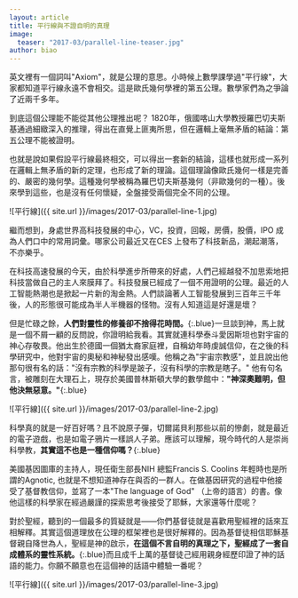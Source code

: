 ```yaml
---
layout: article
title: 平行線與不證自明的真理
image:
  teaser: "2017-03/parallel-line-teaser.jpg"
author: biao
---
```

英文裡有一個詞叫"Axiom"，就是公理的意思。小時候上數學課學過"平行線"，大家都知道平行線永遠不會相交。這是歐氏幾何學裡的第五公理。數學家們為之爭論了近兩千多年。

到底這個公理能不能從其他公理推出呢？ 1820年，俄國喀山大學教授羅巴切夫斯基通過細緻深入的推理，得出在直覺上匪夷所思，但在邏輯上毫無矛盾的結論：第五公理不能被證明。

也就是說如果假設平行線最終相交，可以得出一套新的結論，這樣也就形成一系列在邏輯上無矛盾的新的定理，也形成了新的理論。這個理論像歐氏幾何一樣是完善的、嚴密的幾何學。這種幾何學被稱為羅巴切夫斯基幾何（非歐幾何的一種）。後來學到這些，也是沒有任何懷疑，全盤接受兩個完全不同的公理。

![平行線]({{ site.url }}/images/2017-03/parallel-line-1.jpg)

繼而想到，身處世界高科技發展的中心，VC，投資，回報，房價，股價，IPO 成為人們口中的常用詞彙。哪家公司最近又在CES 上發布了科技新品，潮起潮落，不亦樂乎。

在科技高速發展的今天，由於科學進步所帶來的好處，人們己經越發不加思索地把科技當做自己的主人來膜拜了。科技發展已經成了一個不用證明的公理。最近的人工智能熱潮也是掀起一片新的淘金熱。人們談論著人工智能發展到三百年三千年後，人的形態很可能成為半人半機器的怪物。沒有人知道這是好還是壞？

但是忙碌之餘，**人們對靈性的修養卻不捨得花時間。**{:.blue}一旦談到神，馬上就是一個不屑一顧的反問說，你證明給我看。其實就連科學泰斗愛因斯坦也對宇宙的神心存敬畏。他出生於德國一個猶太裔家庭裡，自稱幼年時虔誠信仰，在之後的科學研究中，他對宇宙的奧秘和神秘發出感嘆。他稱之為"宇宙宗教感"，並且說出他那句很有名的話："沒有宗教的科學是跛子，沒有科學的宗教是瞎子。" 他有句名言，被雕刻在大理石上，現存於美國普林斯頓大學的數學館中：**"神深奧難明，但他決無惡意。"**{:.blue}

![平行線]({{ site.url }}/images/2017-03/parallel-line-2.jpg)

科學真的就是一好百好嗎？且不說原子彈，切爾諾貝利那些以前的慘劇，就是最近的電子遊戲，也是如電子鴉片一樣誤人子弟。應該可以理解，現今時代的人是崇尚科學教，**其實這不也是一種信仰嗎？**{:.blue}

美國基因圖庫的主持人，現任衛生部長NIH 總監Francis S. Coolins 年輕時也是所謂的Agnotic, 也就是不想知道神存在與否的一群人。在做基因研究的過程中他接受了基督教信仰，並寫了一本"The language of God" （上帝的語言）的書。像他這樣的科學家在經過嚴謹的探索思考後接受了耶穌，大家還等什麼呢？

對於聖經，聽到的一個最多的質疑就是——你們基督徒就是喜歡用聖經裡的話來互相解釋。其實這個道理放在公理的框架裡也是很好解釋的。因為基督徒相信耶穌基督親自降世為人，聖經是神的啟示，**在這個不言自明的真理之下，聖經成了一套自成體系的靈性系統。**{:.blue}而且成千上萬的基督徒己經用親身經歷印證了神的話語的能力。你願不願意也在這個神的話語中體驗一番呢？

![平行線]({{ site.url }}/images/2017-03/parallel-line-3.jpg)